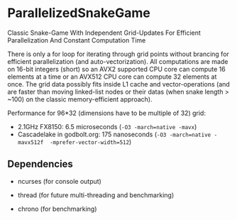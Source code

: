 # ParallelizedSnakeGame
Classic Snake-Game With Independent Grid-Updates For Efficient Parallelization And Constant Computation Time

There is only a for loop for iterating through grid points without brancing for efficient parallelization (and auto-vectorization). All computations are made on 16-bit integers (short) so an AVX2 supported CPU core can compute 16 elements at a time or an AVX512 CPU core can compute 32 elements at once. The grid data possibly fits inside L1 cache and vector-operations (and are faster than moving linked-list nodes or their datas (when snake length  > ~100) on the classic memory-efficient approach).

Performance for 96*32 (dimensions have to be multiple of 32) grid:

- 2.1GHz FX8150: 6.5 microseconds  (```-O3 -march=native -mavx```)
- Cascadelake in godbolt.org: 175 nanoseconds (```-O3 -march=native -mavx512f  -mprefer-vector-width=512```)

## Dependencies

- ncurses (for console output)

- thread (for future multi-threading and benchmarking)

- chrono (for benchmarking)

